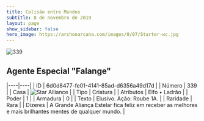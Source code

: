 ```yaml
---
title: Colisão entre Mundos
subtitle: 8 de novembro de 2019
layout: page
show_sidebar: false
hero_image: https://archonarcana.com/images/0/07/Starter-wc.jpg
---
```


![339](https://cdn.keyforgegame.com/media/card_front/pt/452_339_Q29W256XC6QP_pt.png)

## Agente Especial "Falange"

|----|----|
| ID | 6d0d8477-fe01-4141-85ad-d6356a49d17d |
| Número | 339 |
| Casa | ![Star Alliance](https://archonarcana.com/images/thumb/7/7d/Star_Alliance.png/22px-Star_Alliance.png "Aliança Estelar") |
| Tipo | Criatura |
| Atributos | Elfo • Ladrão |
| Poder | 1 |
| Armadura | 0 |
| Texto | Elusivo.  Ação: Roube 1A. |
| Raridade | Rara |
| Dizeres | A Grande Aliança Estelar fica feliz em receber  as melhores e mais brilhantes mentes de qualquer mundo. |